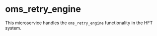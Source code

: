 # oms_retry_engine

This microservice handles the `oms_retry_engine` functionality in the HFT system.